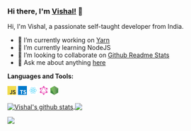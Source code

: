 ### Hi there, I'm [Vishal!](https://github.com/VishalLahane) 👋



Hi, I'm Vishal, a passionate self-taught developer from India.

- 🔭 I’m currently working on [Yarn](https://github.com/VishalLahane/yarn)
- 🌱 I’m currently learning NodeJS
- 👯 I’m looking to collaborate on [Github Readme Stats](https://github.com/VishalLahane/yarn)
- 💬 Ask me about anything [here](https://github.com/VishalLahane/VishalLahane/issues)

**Languages and Tools:**  

<code><img height="20" src="https://raw.githubusercontent.com/github/explore/80688e429a7d4ef2fca1e82350fe8e3517d3494d/topics/javascript/javascript.png"></code>
<code><img height="20" src="https://raw.githubusercontent.com/github/explore/80688e429a7d4ef2fca1e82350fe8e3517d3494d/topics/typescript/typescript.png"></code>
<code><img height="20" src="https://raw.githubusercontent.com/github/explore/80688e429a7d4ef2fca1e82350fe8e3517d3494d/topics/react/react.png"></code>
<code><img height="20" src="https://raw.githubusercontent.com/github/explore/5c058a388828bb5fde0bcafd4bc867b5bb3f26f3/topics/graphql/graphql.png"></code>
<code><img height="20" src="https://raw.githubusercontent.com/github/explore/80688e429a7d4ef2fca1e82350fe8e3517d3494d/topics/nodejs/nodejs.png"></code>    


<a href="https://github.com/VishalLahane/github-readme-stats">
  <img align="center" src="https://github-readme-stats.anuraghazra1.vercel.app/api?username=VishalLahane&show_icons=true&include_all_commits=true&theme=react" alt="Vishal's github stats" />
</a>
<a href="https://github.com/VishalLahane/github-readme-stats">
  <!-- Change the `github-readme-stats.anuraghazra1.vercel.app` to `github-readme-stats.vercel.app`  -->
  <img align="center" src="https://github-readme-stats.anuraghazra1.vercel.app/api/top-langs/?username=VishalLahane&layout=compact&theme=vue" />
</a>

![](https://komarev.com/ghpvc/?username=VishalLahane)

